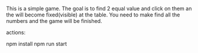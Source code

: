 This is a simple game.
The goal is to find 2 equal value and click on them
an the will become fixed(visible) at the table.
You need to make find all the numbers and the game will be finished.

actions:

npm install
npm run start

